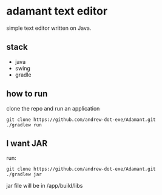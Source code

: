 # adamant text editor
simple text editor written on Java.

## stack
- java
- swing
- gradle

## how to run
clone the repo and run an application
```
git clone https://github.com/andrew-dot-exe/Adamant.git
./gradlew run
```
## I want JAR
run:
```
git clone https://github.com/andrew-dot-exe/Adamant.git
./gradlew jar
```
jar file will be in /app/build/libs